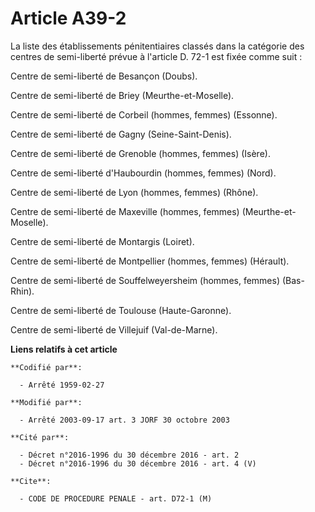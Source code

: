 # Article A39-2

La liste des établissements pénitentiaires classés dans la catégorie des centres de semi-liberté prévue à l'article D. 72-1
est fixée comme suit :

Centre de semi-liberté de Besançon (Doubs).

Centre de semi-liberté de Briey (Meurthe-et-Moselle).

Centre de semi-liberté de Corbeil (hommes, femmes) (Essonne).

Centre de semi-liberté de Gagny (Seine-Saint-Denis).

Centre de semi-liberté de Grenoble (hommes, femmes) (Isère).

Centre de semi-liberté d'Haubourdin (hommes, femmes) (Nord).

Centre de semi-liberté de Lyon (hommes, femmes) (Rhône).

Centre de semi-liberté de Maxeville (hommes, femmes) (Meurthe-et-Moselle).

Centre de semi-liberté de Montargis (Loiret).

Centre de semi-liberté de Montpellier (hommes, femmes) (Hérault).

Centre de semi-liberté de Souffelweyersheim (hommes, femmes) (Bas-Rhin).

Centre de semi-liberté de Toulouse (Haute-Garonne).

Centre de semi-liberté de Villejuif (Val-de-Marne).

**Liens relatifs à cet article**

	**Codifié par**:

	  - Arrêté 1959-02-27

	**Modifié par**:

	  - Arrêté 2003-09-17 art. 3 JORF 30 octobre 2003

	**Cité par**:

	  - Décret n°2016-1996 du 30 décembre 2016 - art. 2
	  - Décret n°2016-1996 du 30 décembre 2016 - art. 4 (V)

	**Cite**:

	  - CODE DE PROCEDURE PENALE - art. D72-1 (M)
